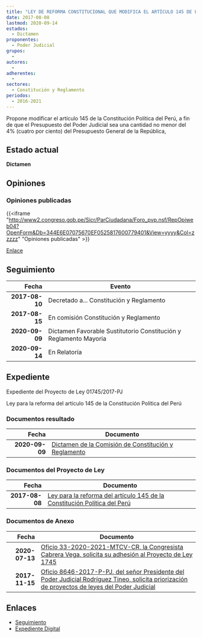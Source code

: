 ```yaml
---
title: "LEY DE REFORMA CONSTITUCIONAL QUE MODIFICA EL ARTÍCULO 145 DE LA CONSTITUCIÓN POLÍTICA DEL PERÚ"
date: 2017-08-08
lastmod: 2020-09-14
estados: 
  - Dictamen
proponentes: 
  - Poder Judicial
grupos: 
  - 
autores: 
  - 
adherentes: 
  - 
sectores: 
  - Constitución y Reglamento
periodos: 
  - 2016-2021
---
```


Propone modificar el artículo 145 de la Constitución Política del Perú, a fin de que el Presupuesto del Poder Judicial sea una cantidad no menor del 4% (cuatro por ciento) del Presupuesto General de la República,


## Estado actual

**Dictamen**

## Opiniones

### Opiniones publicadas

{{<iframe "http://www2.congreso.gob.pe/Sicr/ParCiudadana/Foro_pvp.nsf/RepOpiweb04?OpenForm&Db=344E6E07075670EF0525817600779401&View=yyyy&Col=zzzzz" "Opiniones publicadas" >}}

[Enlace](http://www2.congreso.gob.pe/Sicr/ParCiudadana/Foro_pvp.nsf/RepOpiweb04?OpenForm&Db=344E6E07075670EF0525817600779401&View=yyyy&Col=zzzzz)

## Seguimiento

| Fecha | Evento |
|------:|--------|
| **2017-08-10** | Decretado a... Constitución y Reglamento|
| **2017-08-15** | En comisión Constitución y Reglamento|
| **2020-09-09** | Dictamen Favorable Sustitutorio Constitución y Reglamento Mayoria|
| **2020-09-14** | En Relatoría|


## Expediente

Expediente del Proyecto de Ley 01745/2017-PJ

Ley para la reforma del artículo 145 de la Constitución Política del Perú


### Documentos resultado

| Fecha | Documento |
|------:|--------|
| **2020-09-09** | [Dictamen de la Comisión de Constitución y Reglamento](http://www.leyes.congreso.gob.pe/Documentos/2016_2021/Dictamenes/Proyectos_de_Ley/01745DC04MAY20200909.pdf) |

### Documentos del Proyecto de Ley

| Fecha | Documento |
|------:|--------|
| **2017-08-08** | [Ley para la reforma del artículo 145 de la Constitución Política del Perú](http://www.leyes.congreso.gob.pe/Documentos/2016_2021/Proyectos_de_Ley_y_de_Resoluciones_Legislativas/PL01745-20170804.pdf) |

### Documentos de Anexo

| Fecha | Documento |
|------:|--------|
| **2020-07-13** | [Oficio 33-2020-2021-MTCV-CR, la Congresista Cabrera Vega, solicita su adhesión al Proyecto de Ley 1745](http://www.leyes.congreso.gob.pe/Documentos/2016_2021/Adhesiones/Proyectos_de_Ley/OFICIO-33-2020-2021-MTCV-CR.pdf) |
| **2017-11-15** | [Oficio 8646-2017-P-PJ, del señor Presidente del Poder Judicial Rodríguez Tineo, solicita priorización de proyectos de leyes del Poder Judicial](http://www.leyes.congreso.gob.pe/Documentos/2016_2021/Oficios/Otras_Instituciones/OFICIO-8646-2017-P-PJ.pdf) |

## Enlaces 

- [Seguimiento](http://www2.congreso.gob.pe/Sicr/TraDocEstProc/CLProLey2016.nsf/f7fff46988ca05b1052578e100829cc7/0d778667dca3cdbd052581760073fa19?OpenDocument)
- [Expediente Digital](http://www2.congreso.gob.pehttp://www2.congreso.gob.pe/Sicr/TraDocEstProc/CLProLey2016.nsf/f7fff46988ca05b1052578e100829cc7/0d778667dca3cdbd052581760073fa19?OpenDocument&Click=05257FB7005EB655.eb71d0cf91d8294e05256cdf006b5706/$Body/0.1C6C)
